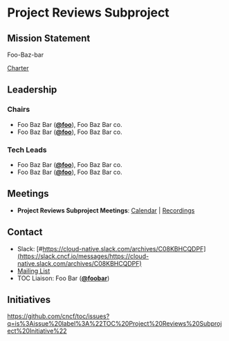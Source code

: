 # Project Reviews Subproject

## Mission Statement
Foo-Baz-bar

[Charter](./charter.md)

## Leadership
### Chairs
- Foo Baz Bar (**[@foo](https://github.com/foo)**), Foo Baz Bar co.
- Foo Baz Bar (**[@foo](https://github.com/foo)**), Foo Baz Bar co.
### Tech Leads
- Foo Baz Bar (**[@foo](https://github.com/foo)**), Foo Baz Bar co.
- Foo Baz Bar (**[@foo](https://github.com/foo)**), Foo Baz Bar co.

## Meetings
- **Project Reviews Subproject Meetings**: [Calendar](https://zoom-lfx.platform.linuxfoundation.org/meetings/toc-project-reviews-subproject?view=list) | [Recordings](https://www.youtube.com/playlist?foo)

## Contact
- Slack: [#https://cloud-native.slack.com/archives/C08KBHCQDPF](https://slack.cncf.io/messages/https://cloud-native.slack.com/archives/C08KBHCQDPF)
- [Mailing List](https://lists.cncf.io/g/cncf-project-reviews-subproject)
- TOC Liaison: Foo Bar (**[@foobar](https://github.com/foobar)**)
## Initiatives
https://github.com/cncf/toc/issues?q=is%3Aissue%20label%3A%22TOC%20Project%20Reviews%20Subproject%20Initiative%22